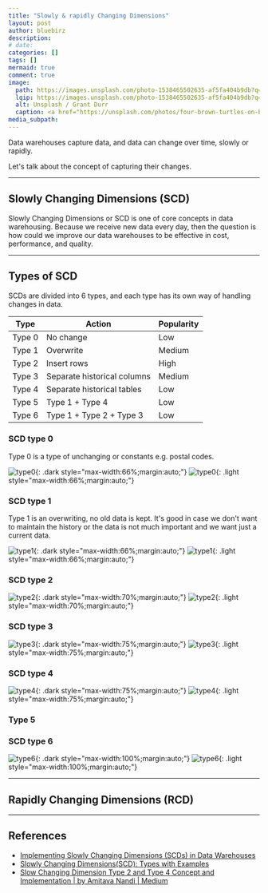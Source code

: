 ```yaml
---
title: "Slowly & rapidly Changing Dimensions"
layout: post
author: bluebirz
description:
# date: 
categories: []
tags: []
mermaid: true
comment: true
image:
  path: https://images.unsplash.com/photo-1538465502635-af5fa404b9db?q=80&w=1071&auto=format&fit=crop&ixlib=rb-4.1.0&ixid=M3wxMjA3fDB8MHxwaG90by1wYWdlfHx8fGVufDB8fHx8fA%3D%3D
  lqip: https://images.unsplash.com/photo-1538465502635-af5fa404b9db?q=10&w=1071&auto=format&fit=crop&ixlib=rb-4.1.0&ixid=M3wxMjA3fDB8MHxwaG90by1wYWdlfHx8fGVufDB8fHx8fA%3D%3D
  alt: Unsplash / Grant Durr
  caption: <a href="https://unsplash.com/photos/four-brown-turtles-on-brown-soil-o6yVQhM_-fg">Unsplash / Grant Durr</a>
media_subpath:
---
```


Data warehouses capture data, and data can change over time, slowly or rapidly.

Let's talk about the concept of capturing their changes.

---

## Slowly Changing Dimensions (SCD)

Slowly Changing Dimensions or SCD is one of core concepts in data warehousing. Because we receive new data every day, then the question is how could we improve our data warehouses to be effective in cost, performance, and quality.

---

## Types of SCD

SCDs are divided into 6 types, and each type has its own way of handling changes in data.

|Type|Action|Popularity|
|:-:|-|-|
|Type 0|No change|Low|
|Type 1|Overwrite|Medium|
|Type 2|Insert rows|High|
|Type 3|Separate historical columns|Medium|
|Type 4|Separate historical tables|Low|
|Type 5|Type 1 + Type 4|Low|
|Type 6|Type 1 + Type 2 + Type 3|Low|

### SCD type 0

Type 0 is a type of unchanging or constants e.g. postal codes.

![type0](../assets/img/tmp/scd-type0-dark.png){: .dark style="max-width:66%;margin:auto;"}
![type0](../assets/img/tmp/scd-type0-light.png){: .light style="max-width:66%;margin:auto;"}

### SCD type 1

Type 1 is an overwriting, no old data is kept. It's good in case we don't want to maintain the history or the data is not much important and we want just a current data.

![type1](../assets/img/tmp/scd-type1-dark.png){: .dark style="max-width:66%;margin:auto;"}
![type1](../assets/img/tmp/scd-type1-light.png){: .light style="max-width:66%;margin:auto;"}

### SCD type 2

![type2](../assets/img/tmp/scd-type2-dark.png){: .dark style="max-width:70%;margin:auto;"}
![type2](../assets/img/tmp/scd-type2-light.png){: .light style="max-width:70%;margin:auto;"}

### SCD type 3

![type3](../assets/img/tmp/scd-type3-dark.png){: .dark style="max-width:75%;margin:auto;"}
![type3](../assets/img/tmp/scd-type3-light.png){: .light style="max-width:75%;margin:auto;"}

### SCD type 4

![type4](../assets/img/tmp/scd-type4-dark.png){: .dark style="max-width:75%;margin:auto;"}
![type4](../assets/img/tmp/scd-type4-light.png){: .light style="max-width:75%;margin:auto;"}

### Type 5

### SCD type 6

![type6](../assets/img/tmp/scd-type6-dark.png){: .dark style="max-width:100%;margin:auto;"}
![type6](../assets/img/tmp/scd-type6-light.png){: .light style="max-width:100%;margin:auto;"}

---

## Rapidly Changing Dimensions (RCD)

---

## References

- [Implementing Slowly Changing Dimensions (SCDs) in Data Warehouses](https://www.sqlshack.com/implementing-slowly-changing-dimensions-scds-in-data-warehouses/)
- [Slowly Changing Dimensions(SCD): Types with Examples](https://hevodata.com/learn/slowly-changing-dimensions/)
- [Slow Changing Dimension Type 2 and Type 4 Concept and Implementation \| by Amitava Nandi \| Medium](https://apu-nandi88.medium.com/slow-changing-dimension-type-2-and-type-4-concept-and-implementation-398c8dec7030)
